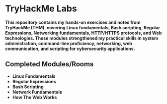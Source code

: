 # TryHackMe Labs

**This repository contains my hands-on exercises and notes from TryHackMe (THM), covering Linux fundamentals, Bash scripting, Regular Expressions, Networking fundamentals, HTTP/HTTPS protocols, and Web technologies. These modules strengthened my practical skills in system administration, command-line proficiency, networking, web communication, and scripting for cybersecurity applications.**

## Completed Modules/Rooms
- **Linux Fundamentals**
- **Regular Expressions** 
- **Bash Scripting**  
- **Network Fundamentals**
- **How The Web Works**
